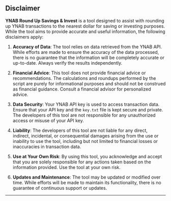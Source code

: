 ## Disclaimer

**YNAB Round Up Savings & Invest** is a tool designed to assist with rounding up YNAB transactions to the nearest dollar for saving or investing purposes. While the tool aims to provide accurate and useful information, the following disclaimers apply:

1. **Accuracy of Data**: The tool relies on data retrieved from the YNAB API. While efforts are made to ensure the accuracy of the data processed, there is no guarantee that the information will be completely accurate or up-to-date. Always verify the results independently.

2. **Financial Advice**: This tool does not provide financial advice or recommendations. The calculations and roundups performed by the script are purely for informational purposes and should not be construed as financial guidance. Consult a financial advisor for personalized advice.

3. **Data Security**: Your YNAB API key is used to access transaction data. Ensure that your API key and the `key.txt` file is kept secure and private. The developers of this tool are not responsible for any unauthorized access or misuse of your API key.

4. **Liability**: The developers of this tool are not liable for any direct, indirect, incidental, or consequential damages arising from the use or inability to use the tool, including but not limited to financial losses or inaccuracies in transaction data.

5. **Use at Your Own Risk**: By using this tool, you acknowledge and accept that you are solely responsible for any actions taken based on the information provided. Use the tool at your own risk.

6. **Updates and Maintenance**: The tool may be updated or modified over time. While efforts will be made to maintain its functionality, there is no guarantee of continuous support or updates.

---

